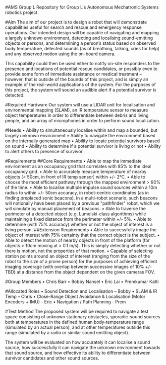 #AMS Group L
Repository for Group L's Autonomous Mechatronic Systems robotics project.

#Aim
The aim of our project is to design a robot that will demonstrate capabilities useful for search and rescue and emergency response operations. Our intended design will be capable of navigating and mapping a largely unknown environment, detecting and localising sound-emitting objects or persons, and determining a person’s status based on observed body temperature, detected sounds (as of breathing, talking, cries for help) and any observed motion using the on-board camera.

This capability could then be used either to notify on-site responders to the presence and locations of potential rescue candidates, or possibly even to provide some form of immediate assistance or medical treatment – however, that is outside of the bounds of this project, and is simply an example of the real-world applications of the system. For the purposes of this project, the system will sound an audible alert if a potential survivor is detected.

#Required Hardware
Our system will use a LIDAR unit for localisation and environmental mapping (SLAM), an IR temperature sensor to measure object temperatures in order to differentiate between debris and living people, and an array of microphones in order to perform sound localization. 

#Needs
•	Ability to simultaneously localise within and map a bounded, but largely unknown environment
•	Ability to navigate the environment based on the internally generated map
•	Ability to locate potential survivors based on sound
•	Ability to determine if a potential survivor is living or not
•	Ability to alert others to presence of survivor

#Requirements
##Core Requirements
•	Able to map the immediate environment as an occupancy grid that correlates with 85% to the ideal occupancy grid.
•	Able to accurately measure temperature of nearby objects (< 50cm, in front of IR temp sensor) within +/- 2°C.
•	Able to choose the most efficient pathway through the mapped environment > 90% of the time.
•	Able to localise multiple impulse sound sources within a 10m radius to within +/- 50cm accuracy, in robot-centric coordinates (as in finding preplaced sonic beacons). In a multi-robot scenario, such beacons will notionally have been placed by a previous "pathfinder" robot, which we will simulate by manual placement of beacons.
•	Able to traverse the perimeter of a detected object (e.g. Lumelski-class algorithms) while maintaining a fixed distance from the perimeter within +/- 5%.
•	Able to determine (with 75% accuracy) whether or not the object of interest is a living person.
##Extension Requirements
•	Able to successfully image the object of interest with 75% certainty that the correct object is the subject.
•	Able to detect the motion of nearby objects in front of the platform (for objects > 10cm moving at > 0.1 m/s). This is simply detecting whether or not there is motion, not the properties of that motion.
•	Capable of selecting station points around an object of interest (ranging from the size of the robot to the size of a prone person) for the purposes of achieving efficient imaging coverage (with overlap between successive images of 10% +/- TBD) at a distance from the object dependent on the given cameras FOV.

#Group Members
•	Chris Barr
•	Bobby Nansel
•	Eric Lai
•	Premkumar Katti

#Allocated Roles
•	Sound Detection and Localisation – Bobby
•	SLAM & IR Temp – Chris
•	Close-Range Object Avoidance & Localisation (Motor Encoders + IMU) - Eric
•	Navigation / Path Planning - Prem

#Test Method
The proposed system will be required to navigate a test space consisting of unknown stationary obstacles, sporadic-sound sources both at temperatures in the defined human body-temperature range (simulated by an actual person), and at other temperatures outside this range (simulated by a radio or similar sound emitting object). 

The system will be evaluated on how accurately it can localise a sound source, how successfully it can navigate the unknown environment towards that sound source, and how effective its ability to differentiate between survivor candidates and other sound sources.
